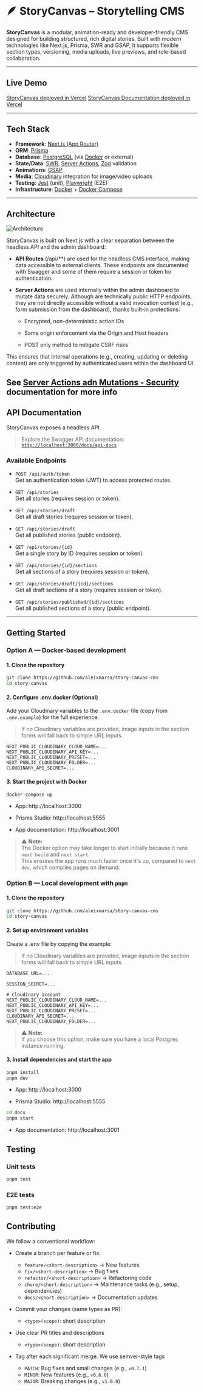 # 🪶 StoryCanvas – Storytelling CMS

**StoryCanvas** is a modular, animation-ready and developer-friendly CMS designed for building structured, rich digital stories. Built with modern technologies like Next.js, Prisma, SWR and GSAP, it supports flexible section types, versioning, media uploads, live previews, and role-based collaboration.

---

## Live Demo

[StoryCanvas deployed in Vercel](https://story-canvas-cms.vercel.app/)
[StoryCanvas Documentation deployed in Vercel](https://story-canvas-cms-docs.vercel.app/)

---

## Tech Stack

- **Framework**: [Next.js (App Router)](https://nextjs.org)
- **ORM**: [Prisma](https://www.prisma.io/)
- **Database**: [PostgreSQL](https://www.postgresql.org/) (via [Docker](https://www.docker.com/) or external)
- **State/Data**: [SWR](https://swr.vercel.app/), [Server Actions](https://nextjs.org/docs/app/building-your-application/data-fetching/server-actions-and-mutations), [Zod](https://zod.dev/) validation
- **Animations**: [GSAP](https://gsap.com)
- **Media**: [Cloudinary](https://cloudinary.com/) integration for image/video uploads
- **Testing**: [Jest](https://jestjs.io/) (unit), [Playwright](https://playwright.dev/) (E2E)
- **Infrastructure**: [Docker](https://www.docker.com/) + [Docker Compose](https://docs.docker.com/compose/)

---

  ## Architecture

  ![Architecture](./public/architecture.png)

StoryCanvas is built on Next.js with a clear separation between the headless API and the admin dashboard:

- **API Routes** (/api/**) are used for the headless CMS interface, making data accessible to external clients. These endpoints are documented with Swagger and some of them require a session or token for authentication.

- **Server Actions** are used internally within the admin dashboard to mutate data securely. Although are technically public HTTP endpoints, they are not directly accessible without a valid invocation context (e.g., form submission from the dashboard), thanks built-in protections:

  - Encrypted, non-deterministic action IDs

  - Same origin enforcement via the Origin and Host headers

  - POST only method to mitigate CSRF risks

This ensures that internal operations (e.g., creating, updating or deleting content) are only triggered by authenticated users within the dashboard UI.

See [Server Actions adn Mutations - Security](https://nextjs.org/docs/app/building-your-application/data-fetching/server-actions-and-mutations#security) documentation for more info
  ---

  ## API Documentation

  StoryCanvas exposes a headless API.

  > Explore the Swagger API documentation:  
  > [`http://localhost:3000/docs/api-docs`](http://localhost:3000/docs/api-docs)

  ### Available Endpoints

  - `POST /api/auth/token`  
    Get an authentication token (JWT) to access protected routes.

  - `GET /api/stories`  
    Get all stories (requires session or token).

  - `GET /api/stories/draft`  
    Get all draft stories (requires session or token).

  - `GET /api/stories/draft`  
    Get all published stories (public endpoint).

  - `GET /api/stories/{id}`  
    Get a single story by ID (requires session or token).

  - `GET /api/stories/{id}/sections`  
    Get all sections of a story (requires session or token).

  - `GET /api/stories/draft/{id}/sections`  
    Get all draft sections of a story (requires session or token).

  - `GET /api/stories/published/{id}/sections`  
    Get all published sections of a story (public endpoint).

  ---

## Getting Started

### Option A — Docker-based development

#### 1. Clone the repository
```bash
git clone https://github.com/aleixmarsa/story-canvas-cms
cd story-canvas
```

#### 2. Configure .env.docker (Optional)
Add your Cloudinary variables to the `.env.docker` file (copy from `.env.example`) for the full experience.  
> If no Cloudinary variables are provided, image inputs in the section forms will fall back to simple URL inputs.
```env
NEXT_PUBLIC_CLOUDINARY_CLOUD_NAME=...
NEXT_PUBLIC_CLOUDINARY_API_KEY=...
NEXT_PUBLIC_CLOUDINARY_PRESET=...
NEXT_PUBLIC_CLOUDINARY_FOLDER=...
CLOUDINARY_API_SECRET=...
```

#### 3. Start the project with Docker
```bash
docker-compose up
```
- App: http://localhost:3000

- Prisma Studio: http://localhost:5555

- App documentation: http://localhost:3001

> ⚠️ **Note:**  
> The Docker option may take longer to start initially because it runs `next build` and `next start`.  
> This ensures the app runs much faster once it's up, compared to `next dev`, which compiles pages on demand.

### Option B — Local development with `pnpm`

#### 1. Clone the repository
```bash
git clone https://github.com/aleixmarsa/story-canvas-cms
cd story-canvas
```

#### 2. Set up environment variables
Create a .env file by copying the example:
> If no Cloudinary variables are provided, image inputs in the section forms will fall back to simple URL inputs.
```env
DATABASE_URL=...

SESSION_SECRET=...

# Cloudinary account
NEXT_PUBLIC_CLOUDINARY_CLOUD_NAME=...
NEXT_PUBLIC_CLOUDINARY_API_KEY=...
NEXT_PUBLIC_CLOUDINARY_PRESET=...
CLOUDINARY_API_SECRET=...
NEXT_PUBLIC_CLOUDINARY_FOLDER=...
```
> ⚠️ **Note:**  
> If you choose this option, make sure you have a local Postgres instance running.

#### 3. Install dependencies and start the app
```bash
pnpm install
pnpm dev
```
- App: http://localhost:3000

- Prisma Studio: http://localhost:5555

```bash
cd docs
pnpm start
``` 
- App documentation: http://localhost:3001
  
## Testing

### Unit tests
```bash
pnpm test
```

### E2E tests
```bash
pnpm test:e2e
```

## Contributing
We follow a conventional workflow:

- Create a branch per feature or fix:
  - `feature/<short-description>`     → New features
  - `fix/<short-description>`         → Bug fixes
  - `refactor/<short-description>`   → Refactoring code
  - `chore/<short-description>`       → Maintenance tasks (e.g., setup, dependencies)
  - `docs/<short-description>`        → Documentation updates

- Commit your changes (same types as PR):
  - `<type>(scope)`: short description
- Use clear PR titles and descriptions
  - `<type>(scope)`: short description
- Tag after each significant merge. We use semver-style tags
  - `PATCH`: Bug fixes and small changes (e.g., `v0.7.1`)
  - `MINOR`: New features (e.g., `v0.6.0`)
  - `MAJOR`: Breaking changes (e.g., `v1.0.0`)

